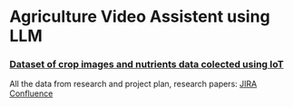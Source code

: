 # Agriculture Video Assistent using LLM

### [Dataset of crop images and nutrients data colected using IoT](https://drive.google.com/drive/folders/1w5yKixEZrLMmK6nFFeIJiT0eI0onUYuj)

All the data from research and project plan, research papers:
[JIRA Confluence](https://suprith7.atlassian.net/jira/software/projects/AGPT/boards/1)
